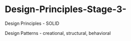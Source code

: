 # Design-Principles-Stage-3-

Design Principles - SOLID

Design Patterns - creational, structural, behavioral

